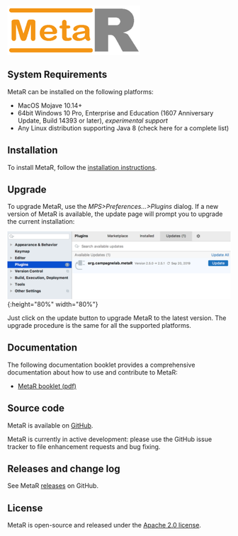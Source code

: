 
![MetaR logo](images/MetaR-logo-4-SMALL-300x111.png)

## System Requirements 

MetaR can be installed on the following platforms:
* MacOS Mojave 10.14+
* 64bit Windows 10 Pro, Enterprise and Education (1607 Anniversary Update, Build 14393 or later), *experimental support*
* Any Linux distribution supporting Java 8 (check here for a complete list)

## Installation

To install MetaR, follow the [installation instructions](INSTALL.md).  

## Upgrade
To upgrade MetaR, use the _MPS&gt;Preferences...&gt;Plugins_ dialog. If a new version of MetaR is available, the update page will prompt you to upgrade the current installation:

![UpdateMetaR](./images/UpdateMetaR.png){:height="80%" width="80%"}

Just click on the update button to upgrade MetaR to the latest version.
The upgrade procedure is the same for all the supported platforms.

## Documentation
The following documentation booklet provides a comprehensive documentation about how to use and contribute to MetaR:
 * [MetaR booklet (pdf)](booklet/MetaR_booklet.pdf)


## Source code
MetaR is available on [GitHub](https://github.com/MetaR-Languages/MetaR).

MetaR is currently in active development: please use the GitHub issue tracker to file enhancement requests and bug fixing.

## Releases and change log
See MetaR [releases](https://github.com/MetaR-Languages/MetaR/releases) on GitHub.

## License
MetaR is open-source and released under the [Apache 2.0 license](http://www.apache.org/licenses/LICENSE-2.0).

